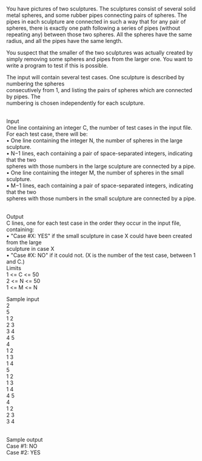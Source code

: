 <p>You have pictures of two sculptures. The sculptures consist of several solid metal spheres, and some rubber pipes connecting pairs of spheres. The pipes in each sculpture are connected in such a way that for any pair of spheres, there is exactly one path following a series of pipes (without repeating any) between those two spheres. All the spheres have the same radius, and all the pipes have the same length.</p>
<p>You suspect that the smaller of the two sculptures was actually created by simply removing some spheres and pipes from the larger one. You want to write a program to test if this is possible.</p>
<p>The input will contain several test cases. One sculpture is described by numbering the spheres<br>consecutively from 1, and listing the pairs of spheres which are connected by pipes. The<br>numbering is chosen independently for each sculpture.</p>
<p><br>Input<br>One line containing an integer C, the number of test cases in the input file.<br>For each test case, there will be:<br>• One line containing the integer N, the number of spheres in the large sculpture.<br>• N−1 lines, each containing a pair of space-separated integers, indicating that the two<br>spheres with those numbers in the large sculpture are connected by a pipe.<br>• One line containing the integer M, the number of spheres in the small sculpture.<br>• M−1 lines, each containing a pair of space-separated integers, indicating that the two<br>spheres with those numbers in the small sculpture are connected by a pipe.</p>
<p><br>Output<br>C lines, one for each test case in the order they occur in the input file, containing:<br>• "Case #X: YES" if the small sculpture in case X could have been created from the large<br>sculpture in case X<br>• "Case #X: NO" if it could not. (X is the number of the test case, between 1 and C.)<br>Limits<br>1 &lt;= C &lt;= 50<br>2 &lt;= N &lt;= 50<br>1 &lt;= M &lt;= N</p>
<p>Sample input<br>2<br>5<br>1 2<br>2 3<br>3 4<br>4 5<br>4<br>1 2<br>1 3<br>1 4<br>5<br>1 2<br>1 3<br>1 4<br>4 5<br>4<br>1 2<br>2 3<br>3 4</p>
<p><br>Sample output<br>Case #1: NO<br>Case #2: YES</p>